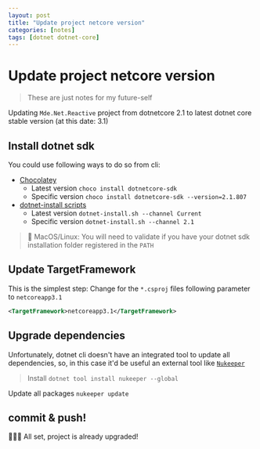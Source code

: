 ```yaml
---
layout: post
title: "Update project netcore version"
categories: [notes]
tags: [dotnet dotnet-core]
---
```


# Update project netcore version

> These are just notes for my future-self

Updating `Mde.Net.Reactive` project from dotnetcore 2.1 to latest dotnet core stable version (at this date: 3.1)

## Install dotnet sdk

You could use following ways to do so from cli:

- [Chocolatey](https://chocolatey.org/packages/dotnetcore-sdk#versionhistory)
    - Latest version `choco install dotnetcore-sdk`
    - Specific version `choco install dotnetcore-sdk --version=2.1.807`
- [dotnet-install scripts](https://docs.microsoft.com/en-us/dotnet/core/tools/dotnet-install-script)
    - Latest version `dotnet-install.sh --channel Current`
    - Specific version `dotnet-install.sh --channel 2.1`

> 👀 MacOS/Linux: You will need to validate if you have your dotnet sdk installation folder registered in the `PATH` 

## Update TargetFramework

This is the simplest step: Change for the `*.csproj` files following parameter to `netcoreapp3.1`


```xml
<TargetFramework>netcoreapp3.1</TargetFramework>
```

## Upgrade dependencies

Unfortunately, dotnet cli doesn't have an integrated tool to update all dependencies, so, in this case it'd be useful an external tool like [`Nukeeper`](https://nukeeper.com/)

> Install `dotnet tool install nukeeper --global`

Update all packages `nukeeper update`

## commit & push!

🙆‍♀️🎉 All set, project is already upgraded!